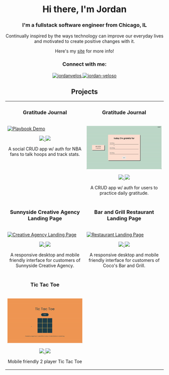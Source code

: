 <h1 align="center">Hi there, I'm Jordan</h1>
<h3 align="center">I'm a fullstack software engineer from Chicago, IL</h3>

<p align="center">Continually inspired by the ways technology can improve our everyday lives and motivated to create positive changes with it.</p>

<p align="center">Here's my <a href="https://jordan-veloso.netlify.app" target="_blank">site</a> for more info!</p>

<h3 align="center">Connect with me:</h3>
<p align="center">
  <a href="https://twitter.com/JordanRVeloso" target="blank">
    <img align="center" src="https://raw.githubusercontent.com/rahuldkjain/github-profile-readme-generator/master/src/images/icons/Social/twitter.svg" alt="jordanvelos" height="30" width="40" />
    </a>
  <a href="https://linkedin.com/in/jordan-veloso" target="blank">
    <img align="center" src="https://raw.githubusercontent.com/rahuldkjain/github-profile-readme-generator/master/src/images/icons/Social/linked-in-alt.svg" alt="jordan-veloso" height="30" width="40" />
  </a>
</p>

<!--Project Section -->
<h2 align="center">Projects</h2>
<div align="center">
<table>
  <tr>
    <td width="50%" valign="top">
      <h3 align="center" color="white">Gratitude Journal</h3>
      <br />
      <a href='https://playbook-fullstack-app.herokuapp.com/' target="_blank">
        <img src="https://media.giphy.com/media/zXmrOrziKNBWcXBrFr/giphy.gif" alt="Playbook Demo" height="auto" width="100%" />
      </a>
      <br />
      <p align="center">
        <a href="https://github.com/jrveloso/playbook_app" target="_blank">
          <img src="https://img.shields.io/badge/Code-lightgrey?style=for-the-badge&logo=github"/>
        </a>  
        <a href="https://playbook-fullstack-app.herokuapp.com/" target="_blank">
          <img src="https://img.shields.io/badge/-website-green?style=for-the-badge&color=005da8"/>
        </a>
      </p>
      <p align="center">A social CRUD app w/ auth for NBA fans to talk hoops and track stats.</p>
    </td>
    <td width="50%" valign="top">
      <h3 align="center" color="white">Gratitude Journal</h3>
      <br />
      <a href='https://gratitude-journal-crud-auth.herokuapp.com/' target="_blank">
        <img src="gratitude-journal.gif" alt="Gratitude Journal Demo" height="auto" width="100%" />
      </a>
      <br />
      <p align="center">
        <a href="https://github.com/jrveloso/gratitude-journal-CRUD-Auth-app" target="_blank">
          <img src="https://img.shields.io/badge/Code-lightgrey?style=for-the-badge&logo=github"/>
        </a>  
        <a href="https://gratitude-journal-crud-auth.herokuapp.com/" target="_blank">
          <img src="https://img.shields.io/badge/-website-green?style=for-the-badge&color=005da8"/>
        </a>
      </p>
      <p align="center">A CRUD app w/ auth for users to practice daily gratitude.</p>
    </td>
  <tr>
    <td width="50%" valign="top">
      <h3 align="center" color="white">Sunnyside Creative Agency Landing Page</h3>
      <br />
      <a href='https://sunnyside-creatives-agency-challenge.netlify.app/' target="_blank">
        <img src="sunnyside.gif" alt="Creative Agency Landing Page" height="auto" width="100%" />
      </a>
      <br />
      <p align="center">
        <a href="https://github.com/jrveloso/sunnyside-landing-page" target="_blank">
          <img src="https://img.shields.io/badge/Code-lightgrey?style=for-the-badge&logo=github"/>
        </a>  
        <a href="https://sunnyside-creatives-agency-challenge.netlify.app/" target="_blank">
          <img src="https://img.shields.io/badge/-website-green?style=for-the-badge&color=005da8"/>
        </a>
      </p>
      <p align="center">A responsive desktop and mobile friendly interface for customers of Sunnyside Creative Agency.</p>
    </td>
    <td width="50%" valign="top">
      <h3 align="center" color="white">Bar and Grill Restaurant Landing Page</h2>
      <br />
      <a href='https://cocos-bar-and-grill-restaurant.netlify.app/' target="_blank">
        <img src="restaurant.gif" alt="Restaurant Landing Page" height="auto" width="100%" />
      </a>
      <br />
      <p align="center">
        <a href="https://github.com/jrveloso/restaurant-landing-page" target="_blank">
          <img src="https://img.shields.io/badge/Code-lightgrey?style=for-the-badge&logo=github"/>
        </a>  
        <a href="https://cocos-bar-and-grill-restaurant.netlify.app/" target="_blank">
          <img src="https://img.shields.io/badge/-website-green?style=for-the-badge&color=005da8"/>
        </a>
      </p>
      <p align="center">A responsive desktop and mobile friendly interface for customers of Coco's Bar and Grill.</p>
    </td>
  <tr>
    <td width="50%" valign="top">
      <h3 align="center" color="white">Tic Tac Toe</h3>
      <br />
      <a href='https://tictactoebattle.netlify.app/' target="_blank">
        <img src="tictactoe.gif" alt="tic tac toe board" height="auto" width="100%" />
      </a>
      <br />
      <p align="center">
        <a href="https://github.com/jrveloso/tic-tac-toe/tree/main" target="_blank">
          <img src="https://img.shields.io/badge/Code-lightgrey?style=for-the-badge&logo=github"/>
        </a>  
        <a href="https://tictactoebattle.netlify.app/" target="_blank">
          <img src="https://img.shields.io/badge/-website-green?style=for-the-badge&color=005da8"/>
        </a>
      </p>
      <p align="center">Mobile friendly 2 player Tic Tac Toe</p>
    </td>
  <tr>
<!---- coming
<td width="50%">
<h3 align="center" color="white">Coming Soon</h2>
<div align="center" >  
<a href='#'>
<img src="tianyi-ma-WiONHd_zYI4-unsplash.jpg" alt="Photo by Tianyi Ma on Unsplash" height="auto" width="100%" />
</a>
<br>
<br>
<p>
<a href="https://www.google.com" target="_blank">
<img src="https://img.shields.io/badge/Code-lightgrey?style=for-the-badge&logo=github"/>
</a>  
<a href="https://www.google.com" target="_blank">
<img src="https://img.shields.io/badge/-website-green?style=for-the-badge&color=005da8"/>
</a>
</p>
<p><strong></strong> - </p>
</div>
---->
</table>
